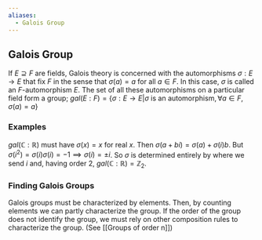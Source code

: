 ```yaml
---
aliases:
  - Galois Group
---
```

## Galois Group
 If $E\supseteq F$ are fields, Galois theory is concerned with the automorphisms $\sigma{:}E\to E$ that fix $F$ in the sense that $\sigma(a)=a$ for all $a\in F.$ In this case, $\sigma$ is called an $F$-automorphism $E$.
 The set of all these automorphisms on a particular field form a group; $gal(E:F)=\{ \sigma:E\to E| \sigma \text{ is an automorphism},  \forall a\in F,\sigma(a)=a \}$
### Examples
$gal(\mathbb{C}:\mathbb{R})$ must have $\sigma(x)=x$ for real $x$. Then $\sigma(a+bi)=\sigma(a)+\sigma(i)b$. But $\sigma(i^{2})=\sigma(i)\sigma(i)=-1\implies\sigma(i)=\pm i$. So $\sigma$ is determined entirely by where we send $i$ and, having order $2$, $gal(\mathbb{C}:\mathbb{R})=\mathbb{Z}_{2}$.
### Finding Galois Groups
Galois groups must be characterized by elements. Then, by counting elements we can partly characterize the group. If the order of the group does not identify the group, we must rely on other composition rules to characterize the group. (See [[Groups of order n]])
